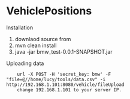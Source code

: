 # VehiclePositions

Installation

   1)  downlaod source from 
   2)  mvn clean install
   3)  java -jar bmw_test-0.0.1-SNAPSHOT.jar

Uploading data

        url -X POST -H 'secret_key: bmw' -F "file=@//home/lucy/tools/data.csv" -i http://192.168.1.101:8080/vehicle/fileUpload
        change 192.168.1.101 to your server IP.
   

